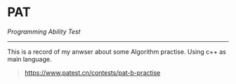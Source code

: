 # PAT
*Programming Ability Test*
***
This is a record of my anwser about some Algorithm practise.
Using c++ as main language.
> https://www.patest.cn/contests/pat-b-practise
